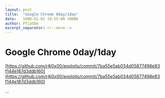 ```yaml
---
layout: post
title:  "Google Chrome 0day/1day"
date:   1990-01-01 19:55:00 +0000
author: PfiatDe
excerpt_separator: <!--more-->
---
```


# Google Chrome 0day/1day
[https://github.com/r4j0x00/exploits/commit/7ba55e5ab034d05877498e83f144e187d3ddb160](https://github.com/r4j0x00/exploits/commit/7ba55e5ab034d05877498e83f144e187d3ddb160)

...
<!--more-->
